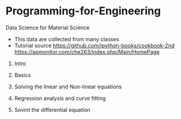 # Programming-for-Engineering
Data Science for Material Science

* This data are collected from many classes
* Tutorial source
https://github.com/ipython-books/cookbook-2nd
https://apmonitor.com/che263/index.php/Main/HomePage


1.  Intro

2.  Basics

3.	Solving the linear and Non-linear equations

4.  Regression analysis and curve fitting

5.  Sovint the differential equation


